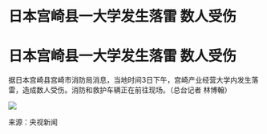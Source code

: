 # 日本宫崎县一大学发生落雷 数人受伤

# 日本宫崎县一大学发生落雷 数人受伤

据日本宫崎县宫崎市消防局消息，当地时间3日下午，宫崎产业经营大学内发生落雷，造成数人受伤。消防和救护车辆正在前往现场。（总台记者 林博翰）

![](https://inews.gtimg.com/om_bt/OnKbEvi_IOJuHqr8Okr4eAHMEkK9dv35GeLgukzSMVn9oAA/1000)

来源：央视新闻

